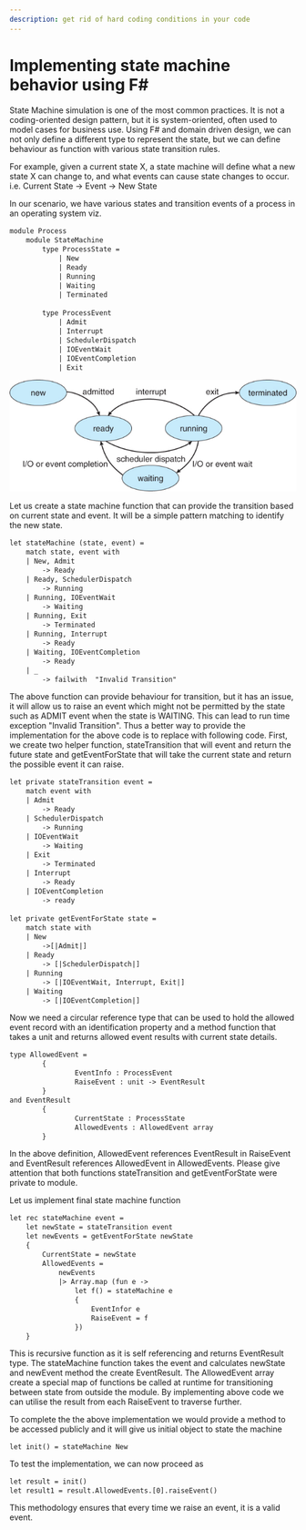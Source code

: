 ```yaml
---
description: get rid of hard coding conditions in your code
---
```


# Implementing state machine behavior using F\#

State Machine simulation is one of the most common practices. It is not a coding-oriented design pattern, but it is system-oriented, often used to model cases for business use. Using F\# and domain driven design, we can not only define a different type to represent the state, but we can define behaviour as function with various state transition rules.

For example, given a current state X, a state machine will define what a new state X can change to, and what events can cause state changes to occur. i.e. Current State -&gt; Event -&gt; New State

In our scenario, we have various states and transition events of a process in an operating system viz.

```text
module Process
    module StateMachine
        type ProcessState =
            | New
            | Ready
            | Running
            | Waiting
            | Terminated
        
        type ProcessEvent
            | Admit
            | Interrupt
            | SchedulerDispatch
            | IOEventWait
            | IOEventCompletion
            | Exit
```

![](../.gitbook/assets/osstates.jpg)

Let us create a state machine function that can provide the transition based on current state and event. It will be a simple pattern matching to identify the new state.

```text
let stateMachine (state, event) =
    match state, event with
    | New, Admit
        -> Ready
    | Ready, SchedulerDispatch
        -> Running
    | Running, IOEventWait
        -> Waiting
    | Running, Exit
        -> Terminated
    | Running, Interrupt
        -> Ready
    | Waiting, IOEventCompletion
        -> Ready
    | _
        -> failwith  "Invalid Transition"
```

The above function can provide behaviour for transition, but it has an issue, it will allow us to raise an event which might not be permitted by the state such as ADMIT event when the state is WAITING. This can lead to run time exception "Invalid Transition". Thus a better way to provide the implementation for the above code is to replace with following code. First, we create two helper function, stateTransition that will event and return the future state and getEventForState that will take the current state and return the possible event it can raise.

```text
let private stateTransition event =
    match event with
    | Admit
        -> Ready
    | SchedulerDispatch
        -> Running
    | IOEventWait
        -> Waiting
    | Exit
        -> Terminated
    | Interrupt
        -> Ready
    | IOEventCompletion
        -> ready
        
let private getEventForState state =
    match state with
    | New
        ->[|Admit|]
    | Ready
        -> [|SchedulerDispatch|]
    | Running
        -> [|IOEventWait, Interrupt, Exit|]
    | Waiting
        -> [|IOEventCompletion|]
```

Now we need a circular reference type that can be used to hold the allowed event record with an identification property and a method function that takes a unit and returns allowed event results with current state details.

```text
type AllowedEvent = 
        {
                EventInfo : ProcessEvent
                RaiseEvent : unit -> EventResult
        }
and EventResult
        {
                CurrentState : ProcessState
                AllowedEvents : AllowedEvent array
        }
```

In the above definition, AllowedEvent references EventResult in RaiseEvent and EventResult references AllowedEvent in AllowedEvents. Please give attention that both functions stateTransition and getEventForState were private to module.

Let us implement final state machine function

```text
let rec stateMachine event =
    let newState = stateTransition event
    let newEvents = getEventForState newState
    {
        CurrentState = newState
        AllowedEvents = 
            newEvents
            |> Array.map (fun e ->
                let f() = stateMachine e
                {
                    EventInfor e
                    RaiseEvent = f
                })
    }
```

This is recursive function as it is self referencing and returns EventResult type. The stateMachine function takes the event and calculates newState and newEvent method the create EventResult. The AllowedEvent array create a special map of functions be called at runtime for transitioning between state from outside the module. By implementing above code we can utilise the result from each RaiseEvent to traverse further.

To complete the the above implementation we would provide a method to be accessed publicly and it will give us initial object to state the machine

```text
let init() = stateMachine New
```

To test the implementation, we can now proceed as

```text
let result = init()
let result1 = result.AllowedEvents.[0].raiseEvent()
```

This methodology ensures that every time we raise an event, it is a valid event.

